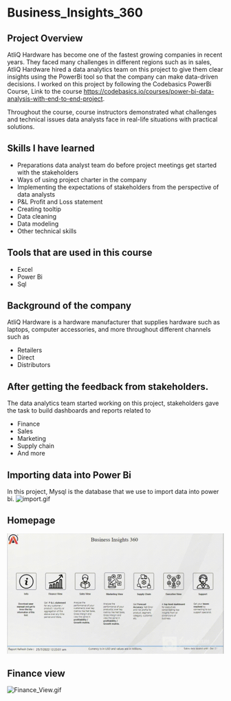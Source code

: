 # Business_Insights_360


## Project Overview
AtliQ Hardware has become one of the fastest growing companies in recent years. They faced many challenges in different regions such as in sales, AtliQ Hardware hired a data analytics team on this project to give them clear insights using the PowerBi tool so that the company can make data-driven decisions.
I worked on this project by following the Codebasics PowerBi Course, Link to the course https://codebasics.io/courses/power-bi-data-analysis-with-end-to-end-project.

Throughout the course, course instructors demonstrated what challenges and technical issues data analysts face in real-life situations with practical solutions.


## Skills I have learned
- Preparations data analyst team do before project meetings get started with the stakeholders
- Ways of using project charter in the company
- Implementing the expectations of stakeholders from the perspective of data analysts
- P&L Profit and Loss statement
- Creating tooltip
- Data cleaning
- Data modeling
- Other technical skills

## Tools that are used in this course
- Excel
- Power Bi
- Sql

## Background of the company
AtliQ Hardware is a hardware manufacturer that supplies hardware such as laptops, computer accessories, and more throughout different channels such as
- Retailers
- Direct
- Distributors

## After getting the feedback from stakeholders.
The data analytics team started working on this project, stakeholders gave the task to build dashboards and reports related to
- Finance
- Sales
- Marketing
- Supply chain
- And more

## Importing data into Power Bi
In this project, Mysql is the database that we use to import data into power bi.
![import.gif](https://github.com/Farhan3005/Business-Insights-360/blob/main/import.gif)

## Homepage
![homepage.gif](https://github.com/Farhan3005/Business-Insights-360/blob/main/homepage.gif)

## Finance view
![Finance_View.gif](https://github.com/Farhan3005/Business-Insights-360/blob/main/Finance_View.gif)
